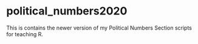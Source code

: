 # political_numbers2020
This is contains the newer version of my Political Numbers Section scripts for teaching R.
